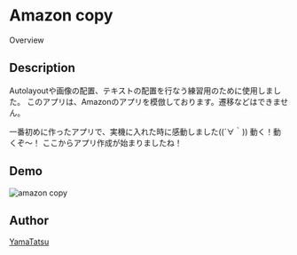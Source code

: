 Amazon copy
====

Overview

## Description
Autolayoutや画像の配置、テキストの配置を行なう練習用のために使用しました。
このアプリは、Amazonのアプリを模倣しております。遷移などはできません。

一番初めに作ったアプリで、実機に入れた時に感動しました((´∀｀))
動く！動くぞ〜！
ここからアプリ作成が始まりましたね！

## Demo
![amazon copy](https://github.com/YamaTatsu10969/Photo_GIF_Movie/blob/master/photo_gif/gif/amazonCopy.gif)


## Author

[YamaTatsu](https://github.com/YamaTatsu10969)
